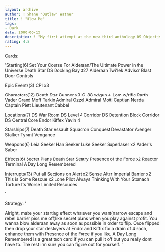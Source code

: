 ```yaml
---
layout: archive
author: ! Shane "Outlaw" Watner
title: ! "Blow Me"
tags:
- Dark
date: 2000-06-15
description: ! "My first attempt at the new third anthology DS Objective."
rating: 4.5
---
```

Cards: 

'Starting(6)
Set Your Course For Alderaan/The Ultimate Power in the Universe
Death Star
DS Docking Bay 327
Alderaan
Twi'lek Advisor
Blast Door Controls

Epic Events(3)
CPI x3

Characters(12)
Death Star Gunner x3
IG-88 w/gun
4-Lom w/rifle
Darth Vader
Grand Moff Tarkin
Admiral Ozzel
Admiral Motti
Captian Needa
Captain Piett
Lieutenant Cabbel

Locations(7)
DS War Room
DS Level 4 Corridor
DS Detention Block Corridor
DS Central Core
Endor
Kiffex
Yavin 4

Starships(7)
Death Star Assault Squadron
Conquest
Devastator
Avenger
Stalker
Tyrant
Vengance

Weapons(6)
Leia Seeker
Han Seeker
Luke Seeker
Superlaser x2
Vader's Saber

Effects(6)
Secret Plans
Death Star Sentry
Presence of the Force x2
Reactor Terminal
A Day Long Remembered

Interrupts(13)
Put all Sections on Alert x2
Sense
Alter
Imperial Barrier x2
This is Some Rescue x2
Lone Pilot
Always Thinking With Your Stomach
Torture
Its Worse
Limited Resouces

'

Strategy: '

Alright, make your starting effect whatever you want(narrow escape and rebel barrier piss me off)like secret plans when you play against profit.  You wanna blow alderaan away as soon as possible in order to flip.  Once flipped then drop your star destoyers at Endor and Kiffix for a drain of 4 each, enhance them with Presence of the Force if you like. A Day Long Remembered is a great tech card if you can pull it off but you really dont have to. The rest i'm sure you can figure out for yourself. '